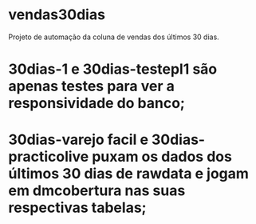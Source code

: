 # vendas30dias
Projeto de automação da coluna de vendas dos últimos 30 dias.
# 30dias-1 e 30dias-testepl1 são apenas testes para ver a responsividade do banco;
# 30dias-varejo facil e 30dias-practicolive puxam os dados dos últimos 30 dias de rawdata e jogam em dmcobertura nas suas respectivas tabelas;
